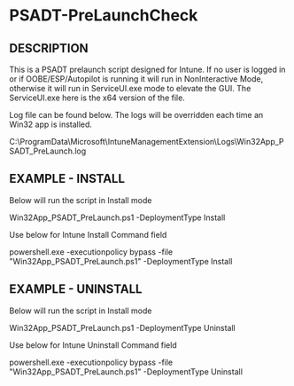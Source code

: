 # PSADT-PreLaunchCheck

## DESCRIPTION
This is a PSADT prelaunch script designed for Intune.  If no user is logged in or if OOBE/ESP/Autopilot is running it will run in NonInteractive Mode, otherwise it will run
in ServiceUI.exe mode to elevate the GUI.  The ServiceUI.exe here is the x64 version of the file.

Log file can be found below.  The logs will be overridden each time an Win32 app is installed.

C:\ProgramData\Microsoft\IntuneManagementExtension\Logs\Win32App_PSADT_PreLaunch.log


## EXAMPLE - INSTALL
Below will run the script in Install mode

Win32App_PSADT_PreLaunch.ps1 -DeploymentType Install

Use below for Intune Install Command field

powershell.exe -executionpolicy bypass -file "Win32App_PSADT_PreLaunch.ps1" -DeploymentType Install

## EXAMPLE - UNINSTALL
Below will run the script in Install mode

Win32App_PSADT_PreLaunch.ps1 -DeploymentType Uninstall

Use below for Intune Uninstall Command field

powershell.exe -executionpolicy bypass -file "Win32App_PSADT_PreLaunch.ps1" -DeploymentType Uninstall
